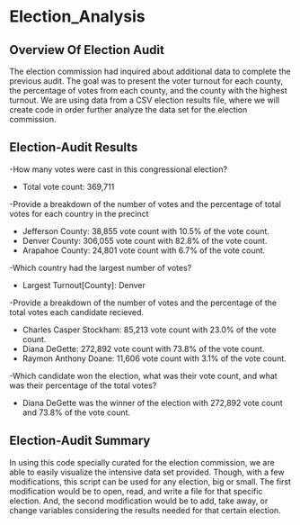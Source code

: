 # Election_Analysis
## **Overview Of Election Audit**
The election commission had inquired about additional data to complete the previous audit. The goal was to present the voter turnout for each county, the percentage of votes from each county, and the county with the highest turnout. We are using data from a CSV election results file, where we will create code in order further analyze the data set for the election commission. 

## **Election-Audit Results**

-How many votes were cast in this congressional election?
  - Total vote count: 369,711

-Provide a breakdown of the number of votes and the percentage of total votes for each country in the precinct
  - Jefferson County: 38,855 vote count with 10.5% of the vote count.
  - Denver County: 306,055 vote count with 82.8% of the vote count.
  - Arapahoe County: 24,801 vote count with 6.7% of the vote count.

-Which country had the largest number of votes?
  - Largest Turnout[County]: Denver

-Provide a breakdown of the number of votes and the percentage of the total votes each candidate recieved.
   - Charles Casper Stockham: 85,213 vote count with 23.0% of the vote count.
   - Diana DeGette: 272,892 vote count with 73.8% of the vote count.
   - Raymon Anthony Doane: 11,606 vote count with 3.1% of the vote count.

-Which candidate won the election, what was their vote count, and what was their percentage of the total votes?
  - Diana DeGette was the winner of the election with 272,892 vote count and 73.8% of the vote count.

## **Election-Audit Summary**
In using this code specially curated for the election commission, we are able to easily visualize the intensive data set provided. Though, with a few modifications, this script can be used for any election, big or small. The first modification would be to open, read, and write a file for that specific election. And, the second modification would be to add, take away, or change variables considering the results needed for that certain election.
